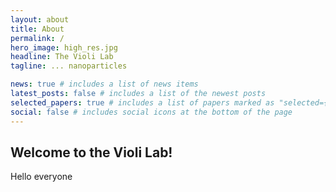 ```yaml
---
layout: about
title: About
permalink: /
hero_image: high_res.jpg
headline: The Violi Lab
tagline: ... nanoparticles

news: true # includes a list of news items
latest_posts: false # includes a list of the newest posts
selected_papers: true # includes a list of papers marked as "selected={true}"
social: false # includes social icons at the bottom of the page
---
```


## Welcome to the Violi Lab!

Hello everyone
